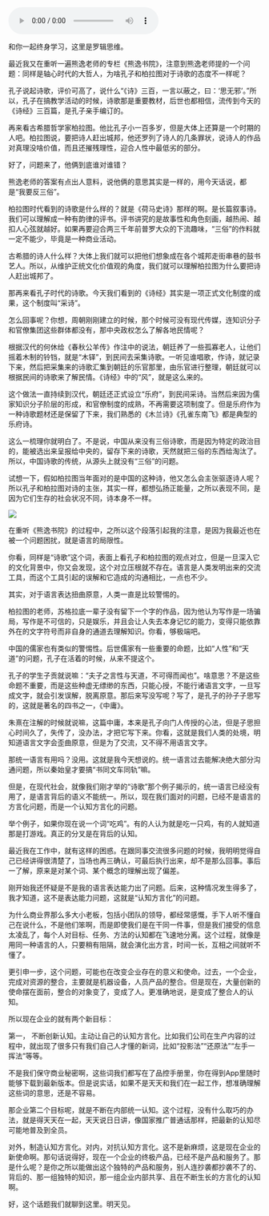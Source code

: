 <audio src="http://igetoss.cdn.igetget.com/mp3/201807/23/201807231619507933043504.mp3" controls="controls">您的浏览器不支持 audio 标签。</audio><p>和你一起终身学习，这里是罗辑思维。</p><p>最近我又在重听一遍熊逸老师的专栏《熊逸书院》，注意到熊逸老师提的一个问题：同样是轴心时代的大哲人，为啥孔子和柏拉图对于诗歌的态度不一样呢？</p><p>孔子说起诗歌，评价可高了，说什么“《诗》三百，一言以蔽之，曰：‘思无邪’。”所以，孔子在搞教学活动的时候，诗歌那是重要教材，后世也都相信，流传到今天的《诗经》三百篇，是孔子亲手编订的。</p><p>再来看古希腊哲学家柏拉图。他比孔子小一百多岁，但是大体上还算是一个时期的人吧。柏拉图说，要把诗人赶出城邦，他还罗列了诗人的几条罪状，说诗人的作品对真理没啥价值，而且还摧残理性，迎合人性中最低劣的部分。</p><p>好了，问题来了，他俩到底谁对谁错？</p><p>熊逸老师的答案有点出人意料，说他俩的意思其实是一样的，用今天话说，都是“我要反三俗”。</p><p>柏拉图时代看到的诗歌是什么样的？就是《荷马史诗》那样的啊。是长篇叙事诗。我们可以理解成一种有韵律的评书。评书讲究的是故事性和角色刻画，越热闹、越扣人心弦就越好。如果再要迎合两三千年前普罗大众的下流趣味，“三俗”的作料就一定不能少，毕竟是一种商业活动。</p><p>古希腊的诗人什么样？大体上我们就可以把他们想象成在各个城邦走街串巷的鼓书艺人。所以，从维护正统文化价值观的角度，我们就可以理解柏拉图为什么要把诗人赶出城邦了。</p><p>那再来看孔子时代的诗歌。今天我们看到的《诗经》其实是一项正式文化制度的成果，这个制度叫“采诗”。</p><p>怎么回事呢？你想，周朝刚刚建立的时候，那个时候可没有现代传媒，连知识分子和官僚集团这些群体都没有，那中央政权怎么了解各地民情呢？</p><p>根据汉代的何休给《春秋公羊传》作注中的说法，朝廷养了一些孤寡老人，让他们摇着木制的铃铛，就是“木铎”，到民间去采集诗歌。一听见谁唱歌，作诗，就记录下来，然后把采集来的诗歌汇集到朝廷的乐官那里，由乐官进行整理，朝廷就可以根据民间的诗歌来了解民情。《诗经》中的“风”，就是这么来的。</p><p>这个做法一直持续到汉代，朝廷还正式设立“乐府”，到民间采诗。当然后来因为儒家知识分子阶层的形成，和官僚制度的成熟，不再需要这项制度了。但是乐府作为一种诗歌题材还是保留了下来，我们熟悉的《木兰诗》《孔雀东南飞》都是典型的乐府诗。</p><p>这么一梳理你就明白了。不是说，中国从来没有三俗诗歌，而是因为特定的政治目的，能被选出来呈报给中央的，留存下来的诗歌，天然就把三俗的东西给淘汰了。所以，中国诗歌的传统，从源头上就没有“三俗”的问题。</p><p>试想一下，假如柏拉图当年面对的是中国的这种诗，他又怎么会主张驱逐诗人呢？所以孔子和柏拉图对诗的主张，其实一样，都想弘扬正能量，之所以表现不同，是因为它们生存的社会状况不同，诗本身不一样。</p><img src="https://piccdn.igetget.com/img/201806/26/201806262131592320024608.jpg" /><p>在重听《熊逸书院》的过程中，之所以这个段落引起我的注意，是因为我最近也在被一个问题困扰，就是语言的局限性。</p><p>你看，同样是“诗歌”这个词，表面上看孔子和柏拉图的观点对立，但是一旦深入它的文化背景中，你又会发现，这个对立压根就不存在。语言是人类发明出来的交流工具，而这个工具引起的误解和它造成的沟通相比，一点也不少。</p><p>其实，对于语言表达扭曲原意，人类一直是比较警惕的。</p><p>柏拉图的老师，苏格拉底一辈子没有留下一个字的作品，因为他认为写作是一场骗局，写作是不可信的，只是娱乐，并且会让人失去本身记忆的能力，变得只能依靠外在的文字符号而非自身的通道去理解知识。你看，够极端吧。</p><p>中国的儒家也有类似的警惕性。后世儒家有一些重要的命题，比如“人性”和“天道”的问题，孔子在活着的时候，从来不提这个。</p><p>孔子的学生子贡就说嘛：“夫子之言性与天道，不可得而闻也”。啥意思？不是这些命题不重要，而是这些种虚无缥缈的东西，只能心授，不能行诸语言文字，一旦写成文字，就会引发误解，脱离原意。那后来写没写呢？写了，是孔子的孙子子思写的，这就是著名的四书之一，《中庸》。</p><p>朱熹在注解的时候就说嘛，这篇中庸，本来是孔子向门人传授的心法，但是子思担心时间久了，失传了，没办法，才把它写下来。你看，这就是我们人类的处境，明知道语言文字会歪曲原意，但是为了交流，又不得不用语言文字。</p><p>那统一语言有用吗？没用。这就是我今天想说的。统一语言过去能解决绝大部分沟通问题，所以秦始皇才要搞“书同文车同轨”嘛。</p><p>但是，在现代社会，就像我们刚才举的“诗歌”那个例子揭示的，统一语言已经没有用了，是语言背后的语义不能统一。所以，现在我们面对的问题，已经不是语言的方言化问题，而是一个认知方言化的问题。</p><p>举个例子，如果你现在说一个词“吃鸡”。有的人认为就是吃一只鸡，有的人就知道那是打游戏。真正的分叉是在背后的认知。</p><p>最近我在工作中，就有这样的困惑。在跟同事交流很多问题的时候，我明明觉得自己已经讲得很清楚了，当场也再三确认，可最后执行出来，却不是那么回事。事后一了解，原来是对某个词、某个概念的理解出现了偏差。</p><p>刚开始我还怀疑是不是我的语言表达能力出了问题。后来，这种情况发生得多了，我才知道，这不是表达能力问题，这就是“认知方言化”的问题。</p><p>为什么商业界那么多大小老板，包括小团队的领导，都经常感慨，手下人听不懂自己在说什么，不是他们笨啊，而是即使我们是在干同一件事，但是我们接受的信息太凌乱了，每个人对目标、任务、方法的认知都在飞速地分离。这个过程，就像是用同一种语言的人，只要稍有阻隔，就会演化出方言，时间一长，互相之间就听不懂了。</p><p>更引申一步，这个问题，可能也在改变企业存在的意义和使命。过去，一个企业，完成对资源的整合，主要就是机器设备，人员产品的整合。但是现在，大量创新的使命摆在面前，整合的对象变了，变成了人。更准确地说，是变成了整合人的认知。</p><p>所以现在企业的就有两个新目标：</p><p>第一， 不断创新认知。主动让自己的认知方言化。比如我们公司在生产内容的过程中，就出现了很多只有我们自己人才懂的新词，比如“投影法”“还原法”“左手一挥法”等等。</p><p>不是我们保守商业秘密啊，这些词我们都写在了品控手册里，你在得到App里随时能够下载到最新版本。但是说实话，如果不是天天和我们在一起工作，想准确理解这些词的意思，还是不容易。</p><p>那企业第二个目标呢，就是不断在内部统一认知。这个过程，没有什么取巧的办法，就是得天天在一起，天天说日日讲，像国家推广普通话那样，把最新的认知尽可能地普及到全员。</p><p>对外，制造认知方言化。对内，对抗认知方言化。这不是新麻烦，这是现在企业的新使命啊。那句话说得好，现在一个企业的终极产品，已经不是产品和服务了。那是什么呢？是你之所以能做出这个独特的产品和服务，别人连抄袭都抄袭不了的、背后的、那一组独特的知识，那一组企业内部共享、且在不断生长的方言化的认知啊。</p><p>好，这个话题我们就聊到这里。明天见。</p>